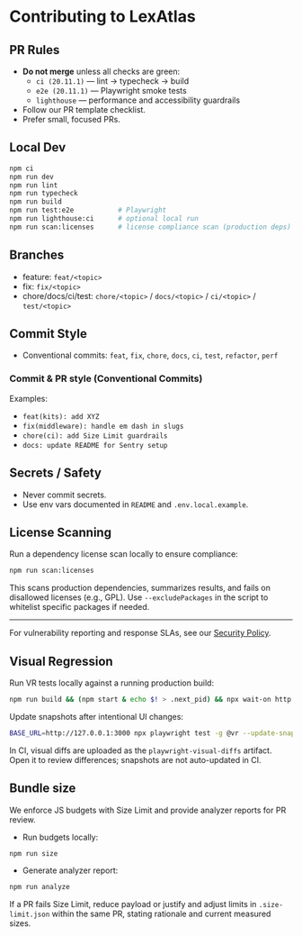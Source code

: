 # Contributing to LexAtlas

## PR Rules
- **Do not merge** unless all checks are green:
  - `ci (20.11.1)` — lint → typecheck → build
  - `e2e (20.11.1)` — Playwright smoke tests
  - `lighthouse` — performance and accessibility guardrails
- Follow our PR template checklist.
- Prefer small, focused PRs.

## Local Dev
```bash
npm ci
npm run dev
npm run lint
npm run typecheck
npm run build
npm run test:e2e           # Playwright
npm run lighthouse:ci      # optional local run
npm run scan:licenses      # license compliance scan (production deps)
```

## Branches
- feature: `feat/<topic>`
- fix: `fix/<topic>`
- chore/docs/ci/test: `chore/<topic>` / `docs/<topic>` / `ci/<topic>` / `test/<topic>`

## Commit Style
- Conventional commits: `feat`, `fix`, `chore`, `docs`, `ci`, `test`, `refactor`, `perf`

### Commit & PR style (Conventional Commits)

Examples:
- `feat(kits): add XYZ`
- `fix(middleware): handle em dash in slugs`
- `chore(ci): add Size Limit guardrails`
- `docs: update README for Sentry setup`

## Secrets / Safety
- Never commit secrets.
- Use env vars documented in `README` and `.env.local.example`.


## License Scanning

Run a dependency license scan locally to ensure compliance:

```bash
npm run scan:licenses
```

This scans production dependencies, summarizes results, and fails on disallowed licenses (e.g., GPL). Use `--excludePackages` in the script to whitelist specific packages if needed.

---

For vulnerability reporting and response SLAs, see our [Security Policy](./SECURITY.md).

## Visual Regression

Run VR tests locally against a running production build:

```bash
npm run build && (npm start & echo $! > .next_pid) && npx wait-on http://127.0.0.1:3000 && BASE_URL=http://127.0.0.1:3000 npm run test:vr; kill -9 $(cat .next_pid) && rm .next_pid
```

Update snapshots after intentional UI changes:

```bash
BASE_URL=http://127.0.0.1:3000 npx playwright test -g @vr --update-snapshots
```

In CI, visual diffs are uploaded as the `playwright-visual-diffs` artifact. Open it to review differences; snapshots are not auto-updated in CI.

## Bundle size

We enforce JS budgets with Size Limit and provide analyzer reports for PR review.

- Run budgets locally:

```bash
npm run size
```

- Generate analyzer report:

```bash
npm run analyze
```

If a PR fails Size Limit, reduce payload or justify and adjust limits in `.size-limit.json` within the same PR, stating rationale and current measured sizes.


